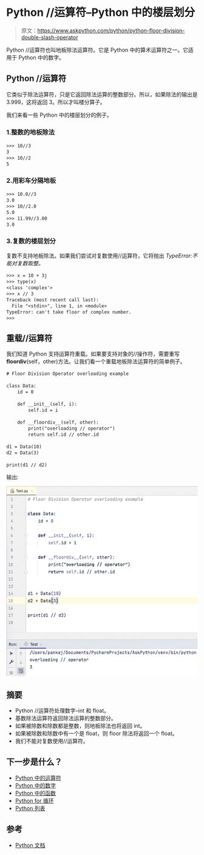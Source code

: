 # Python //运算符–Python 中的楼层划分

> 原文：<https://www.askpython.com/python/python-floor-division-double-slash-operator>

Python //运算符也叫地板除法运算符。它是 Python 中的算术运算符之一。它适用于 Python 中的数字。

## Python //运算符

它类似于除法运算符，只是它返回除法运算的整数部分。所以，如果除法的输出是 3.999，这将返回 3。所以才叫楼分算子。

我们来看一些 Python 中的楼层划分的例子。

### 1.整数的地板除法

```
>>> 10//3
3
>>> 10//2
5

```

### 2.用彩车分隔地板

```
>>> 10.0//3
3.0
>>> 10//2.0
5.0
>>> 11.99//3.00
3.0

```

### 3.复数的楼层划分

复数不支持地板除法。如果我们尝试对复数使用//运算符，它将抛出 *TypeError:不能对复数取整。*

```
>>> x = 10 + 3j
>>> type(x)
<class 'complex'>
>>> x // 3
Traceback (most recent call last):
  File "<stdin>", line 1, in <module>
TypeError: can't take floor of complex number.
>>> 

```

## 重载//运算符

我们知道 Python 支持运算符重载。如果要支持对象的//操作符，需要重写 __floordiv__(self，other)方法。让我们看一个重载地板除法运算符的简单例子。

```
# Floor Division Operator overloading example

class Data:
    id = 0

    def __init__(self, i):
        self.id = i

    def __floordiv__(self, other):
        print("overloading // operator")
        return self.id // other.id

d1 = Data(10)
d2 = Data(3)

print(d1 // d2)

```

输出:

![Floor Division Python](img/5aa3ae9b62c24652340399d58c481938.png)

## 摘要

*   Python //运算符处理数字–int 和 float。
*   基数除法运算符返回除法运算的整数部分。
*   如果被除数和除数都是整数，则地板除法也将返回 int。
*   如果被除数和除数中有一个是 float，则 floor 除法将返回一个 float。
*   我们不能对复数使用//运算符。

## 下一步是什么？

*   [Python 中的运算符](https://www.askpython.com/python/python-operators)
*   [Python 中的数字](https://www.askpython.com/python/python-numbers)
*   [Python 中的函数](https://www.askpython.com/python/python-functions)
*   [Python for 循环](https://www.askpython.com/python/python-for-loop)
*   [Python 列表](https://www.askpython.com/python/list/python-list)

## 参考

*   [Python 文档](https://python-reference.readthedocs.io/en/latest/docs/operators/floor_division.html)